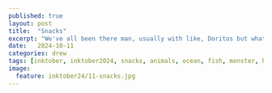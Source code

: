 ```yaml
---
published: true
layout: post
title:  "Snacks"
excerpt: "We've all been there man, usually with like, Doritos but whatever"
date:   2024-10-11
categories: drew
tags: [inktober, inktober2024, snacks, animals, ocean, fish, monster, hungry]
image:
  feature: inktober24/11-snacks.jpg
---
```


